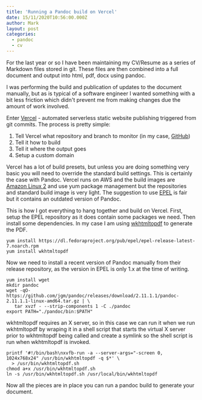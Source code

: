 ```yaml
---
title: 'Running a Pandoc build on Vercel'
date: 15/11/2020T10:56:00.000Z
author: Mark
layout: post
categories:
  - pandoc
  - cv
---
```

For the last year or so I have been maintaining my CV/Resume as a series of Markdown files stored
in git. These files are then combined into a full document and output into html, pdf, docx using
pandoc. 

I was performing the build and publication of updates to the document manually, but as is typical
of a software engineer I wanted something with a bit less friction which didn't prevent me from
making changes due the amount of work involved.

Enter [Vercel] - automated serverless static website publishing triggered from git commits. The 
process is pretty simple:

   1. Tell Vercel what repository and branch to monitor (in my case, [GitHub])
   2. Tell it how to build
   3. Tell it where the output goes
   4. Setup a custom domain

Vercel has a lot of build presets, but unless you are doing something very basic you will need
to override the standard build settings. This is certainly the case with Pandoc. Vercel runs on
AWS and the build images are [Amazon Linux 2] and use yum package management but the repositories
and standard build image is very light. The suggestion to use [EPEL] is fair but it contains 
an outdated version of Pandoc.

This is how I got everything to hang together and build on Vercel. First, setup the EPEL repository
as it does contain some packages we need. Then install some dependencies. In my case I am using 
[wkhtmltopdf] to generate the PDF.


```
yum install https://dl.fedoraproject.org/pub/epel/epel-release-latest-7.noarch.rpm
yum install wkhtmltopdf
```

Now we need to install a recent version of Pandoc manually from their release repository, as the
version in EPEL is only 1.x at the time of writing.

```
yum install wget
mkdir pandoc
wget -qO- https://github.com/jgm/pandoc/releases/download/2.11.1.1/pandoc-2.11.1.1-linux-amd64.tar.gz | \
   tar xvzf - --strip-components 1 -C ./pandoc
export PATH="./pandoc/bin:$PATH"
```

wkhtmltopdf requires an X server, so in this case we can run it when we run wkhtmltopdf by wraping
it in a shell script that starts the virtual X server prior to wkhtmltopdf being called and create 
a symlink so the shell script is run when wkhtmltopdf is invoked.

```
printf '#!/bin/bash\nxvfb-run -a --server-args="-screen 0, 1024x768x24" /usr/bin/wkhtmltopdf -q $*' \
  > /usr/bin/wkhtmltopdf.sh
chmod a+x /usr/bin/wkhtmltopdf.sh
ln -s /usr/bin/wkhtmltopdf.sh /usr/local/bin/wkhtmltopdf
``` 

Now all the pieces are in place you can run a pandoc build to generate your document.

[Vercel]: https://vercel.com/dashboard
[GitHub]: https://github.com/
[Amazon Linux 2]: https://aws.amazon.com/amazon-linux-2/
[EPEL]: https://fedoraproject.org/wiki/EPEL
[wkhtmltopdf]: https://wkhtmltopdf.org/